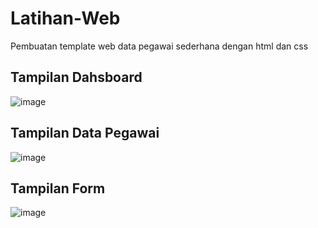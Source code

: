 # Latihan-Web
Pembuatan template web data pegawai sederhana dengan html dan css
## Tampilan Dahsboard
![image](https://github.com/igedeaguss/Latihan-Web/assets/128133385/af130224-5bc8-4f70-9450-0f2589e23760)
## Tampilan Data Pegawai
![image](https://github.com/igedeaguss/Latihan-Web/assets/128133385/c7cdd643-5ec8-46ef-a9e3-9fcca594adf8)
## Tampilan Form
![image](https://github.com/igedeaguss/Latihan-Web/assets/128133385/d365445a-3391-4445-ab33-90710711dae1)



